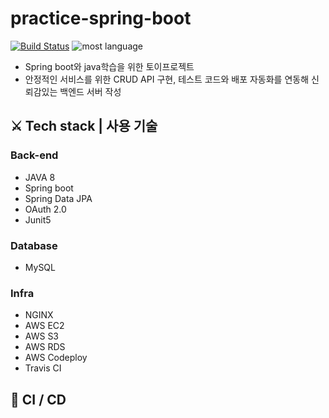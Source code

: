 # practice-spring-boot

[![Build Status](https://travis-ci.org/1eedaegon/practice-spring-boot.svg?branch=main)](https://travis-ci.org/1eedaegon/practice-spring-boot)
![most language](https://img.shields.io/github/languages/top/1eedaegon/practice-spring-boot)
<br/>
* Spring boot와 java학습을 위한 토이프로젝트
* 안정적인 서비스를 위한 CRUD API 구현, 테스트 코드와 배포 자동화를 연동해 신뢰감있는 백엔드 서버 작성

## ⚔️ Tech stack | 사용 기술
### Back-end
* JAVA 8
* Spring boot
* Spring Data JPA
* OAuth 2.0
* Junit5

### Database
* MySQL

### Infra
* NGINX
* AWS EC2
* AWS S3
* AWS RDS
* AWS Codeploy
* Travis CI

## 🚀 CI / CD

